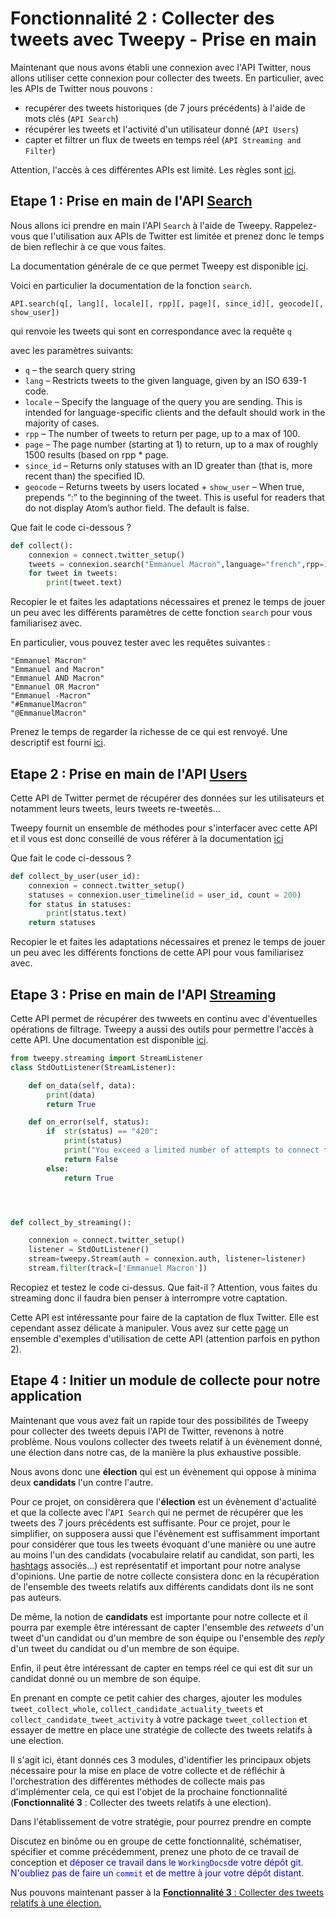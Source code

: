 # Fonctionnalité 2 : Collecter des tweets avec Tweepy - Prise en main

Maintenant que nous avons établi une connexion avec l'API Twitter, nous allons utiliser cette connexion pour collecter des tweets. En particulier, avec les APIs de Twitter nous pouvons :

+ recupérer des tweets historiques (de 7 jours précédents) à l'aide de mots clés (`API Search`)
+ récupérer les tweets et l'activité d'un utilisateur donné (`API Users`)
+ capter et filtrer un flux de tweets en temps réel (`API Streaming and Filter`)


Attention, l'accès à ces différentes APIs est limité. Les règles sont [ici](https://developer.twitter.com/en/docs/basics/rate-limiting.html). 


## Etape 1 : Prise en main de l'API [Search](https://developer.twitter.com/en/docs/tweets/search/overview)

Nous allons ici prendre en main l'API `Search` à l'aide de Tweepy. Rappelez-vous que l'utilisation aux APIs de Twitter est limitée et prenez donc le temps de bien reflechir à ce que vous faites.


La documentation générale de ce que permet Tweepy est disponible [ici](http://docs.tweepy.org/en/v3.6.0/api.html).

Voici en particulier la documentation de la fonction `search`.

```
API.search(q[, lang][, locale][, rpp][, page][, since_id][, geocode][, show_user])
```

qui renvoie les tweets qui sont en correspondance avec la requête `q`

avec les paramètres suivants:	

+ `q` – the search query string
+ `lang` – Restricts tweets to the given language, given by an ISO 639-1 code.
+ `locale` – Specify the language of the query you are sending. This is intended for language-specific clients and the default should work in the majority of cases.
+ `rpp` – The number of tweets to return per page, up to a max of 100.
+ `page` – The page number (starting at 1) to return, up to a max of roughly 1500 results (based on rpp * page.
+ `since_id` – Returns only statuses with an ID greater than (that is, more recent than) the specified ID.
+ `geocode` – Returns tweets by users located + `show_user` – When true, prepends “<user>:” to the beginning of the tweet. This is useful for readers that do not display Atom’s author field. The default is false.


Que fait le code  ci-dessous ?

``` PYTHON
def collect():
    connexion = connect.twitter_setup()
    tweets = connexion.search("Emmanuel Macron",language="french",rpp=100)
    for tweet in tweets:
        print(tweet.text)
```

Recopier le et faites les adaptations nécessaires et prenez le temps de jouer un peu avec les différents paramètres de cette fonction `search` pour vous familiarisez avec.

En particulier, vous pouvez tester avec les requêtes suivantes :

```
"Emmanuel Macron"
"Emmanuel and Macron"
"Emmanuel AND Macron"
"Emmanuel OR Macron"
"Emmanuel -Macron"
"#EmmanuelMacron"
"@EmmanuelMacron"

```

Prenez le temps de regarder la richesse de ce qui est renvoyé. Une descriptif est fourni [ici](https://developer.twitter.com/en/docs/tweets/data-dictionary/overview/tweet-object).




## Etape 2 : Prise en main de l'API [Users](https://developer.twitter.com/en/docs/accounts-and-users/follow-search-get-users/overview)

Cette API de Twitter permet de récupérer des données sur les utilisateurs et notamment leurs tweets, leurs tweets re-tweetés... 

Tweepy fournit un ensemble de méthodes pour s'interfacer avec cette API et il vous est donc conseillé de vous référer à la documentation [ici](http://docs.tweepy.org/en/v3.6.0/api.html?highlight=user_timeline)

Que fait le code  ci-dessous ?

```PYTHON
def collect_by_user(user_id):
    connexion = connect.twitter_setup()
    statuses = connexion.user_timeline(id = user_id, count = 200)
    for status in statuses:
        print(status.text)
    return statuses
```

Recopier le et faites les adaptations nécessaires et prenez le temps de jouer un peu avec les différents fonctions de cette API pour vous familiarisez avec.


## Etape 3 : Prise en main de l'API [Streaming](https://developer.twitter.com/en/docs/tweets/filter-realtime/overview)


Cette API permet de récupérer des twweets en continu avec d'éventuelles opérations de filtrage. Tweepy a aussi des outils pour permettre l'accès à cette API. Une documentation est disponible [ici](http://docs.tweepy.org/en/v3.6.0/streaming_how_to.html?highlight=streaming).


```PYTHON
from tweepy.streaming import StreamListener
class StdOutListener(StreamListener):

    def on_data(self, data):
        print(data)
        return True

    def on_error(self, status):
        if  str(status) == "420":
            print(status)
            print("You exceed a limited number of attempts to connect to the streaming API")
            return False
        else:
            return True




def collect_by_streaming():

    connexion = connect.twitter_setup()
    listener = StdOutListener()
    stream=tweepy.Stream(auth = connexion.auth, listener=listener)
    stream.filter(track=['Emmanuel Macron'])
```

Recopiez et testez le code ci-dessus. Que fait-il ? Attention, vous faites du streaming donc il faudra bien penser à interrompre votre captation.

Cette API est intéressante pour faire de la captation de flux Twitter. Elle est cependant assez délicate à manipuler. Vous avez sur cette [page](https://www.programcreek.com/python/example/86213/tweepy.Stream) un ensemble d'exemples d'utilisation de cette API (attention parfois en python 2). 


## Etape 4 : Initier un module de collecte pour notre application


Maintenant que vous avez fait un rapide tour des possibilités de Tweepy pour collecter des tweets depuis l'API de Twitter, revenons à notre problème. Nous voulons collecter des tweets relatif à un évènement donné, une élection dans notre cas, de la manière la plus exhaustive possible.

Nous avons donc une **élection** qui est un évènement qui oppose à minima deux **candidats** l'un contre l'autre. 

Pour ce projet, on considèrera que l'**élection** est un évènement d'actualité et que la collecte avec l'`API Search` qui ne permet de récupérer que les tweets des 7 jours précédents est suffisante. Pour ce projet, pour le simplifier, on supposera aussi que l'évènement est suffisamment important pour considérer que tous les tweets évoquant d'une manière ou une autre au moins l'un des candidats (vocabulaire relatif au candidat, son parti, les [hashtags](https://fr.wikipedia.org/wiki/Hashtag) associés...) est représentatif et important pour notre analyse d'opinions. Une partie de notre collecte consistera donc en la récupération de l'ensemble des tweets relatifs aux différents candidats dont ils ne sont pas auteurs.


De même, la notion de **candidats** est importante pour notre collecte et il pourra par exemple être intéressant de capter l'ensemble des *retweets* d'un tweet d'un candidat ou d'un membre de son équipe ou l'ensemble des *reply* d'un tweet du candidat ou d'un membre de son équipe. 

Enfin, il peut être intéressant de capter en temps réel ce qui est dit sur un candidat donné ou un membre de son équipe.

En prenant en compte ce petit cahier des charges, ajouter les modules `tweet_collect_whole`, `collect_candidate_actuality_tweets` et `collect_candidate_tweet_activity` à votre package `tweet_collection` et essayer de mettre en place une stratégie de collecte des tweets relatifs à une election.

Il s'agit ici, étant donnés ces 3 modules, d'identifier les principaux objets nécessaire pour la mise en place de votre collecte et de réfléchir à l'orchestration des différentes méthodes de collecte mais pas d'implémenter cela, ce qui est l'objet de la prochaine fonctionnalité (**Fonctionnalité 3** : Collecter des tweets relatifs à une election).


Dans l'établissement de votre stratégie, pour pourrez prendre en compte


Discutez en binôme ou en groupe de cette fonctionnalité, schématiser, spécifier et comme précédemment, prenez une photo de ce travail de conception et <span style='color:blue'> déposer ce travail dans le  `WorkingDocs`de votre dépôt git. N'oubliez pas de faire un `commit` et de mettre à jour votre dépôt distant.</span>



Nus pouvons maintenant passer à la [**Fonctionnalité 3** : Collecter des tweets relatifs à une élection.](./S1_twittercollectquery.md)





















